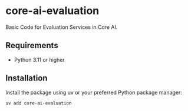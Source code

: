 # core-ai-evaluation
Basic Code for Evaluation Services in Core AI.

## Requirements
- Python 3.11 or higher

## Installation
Install the package using uv or your preferred Python package manager:

```bash
uv add core-ai-evaluation
```
